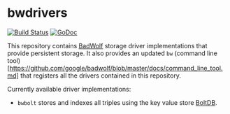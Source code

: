# bwdrivers

[![Build Status](https://travis-ci.org/xllora/bwdrivers.svg?branch=master)](https://travis-ci.org/xllora/bwdrivers) [![GoDoc](https://godoc.org/github.com/xllora/bwdrivers?status.svg)](https://godoc.org/github.com/xllora/bwdrivers)

This repository contains [BadWolf](http://google.github.io/badwolf/) storage
driver implementations that provide persistent storage. It also provides an
updated `bw` 
(command line tool)[https://github.com/google/badwolf/blob/master/docs/command_line_tool.md]
that registers all the drivers contained in this repository.

Currently available driver implementations:

* `bwbolt` stores and indexes all triples using the key value store
  [BoltDB](https://github.com/boltdb/bolt).
